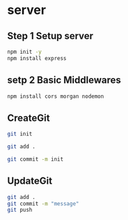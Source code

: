# server
## Step 1 Setup server
```bash
npm init -y
npm install express
```

## setp 2 Basic Middlewares
```bash
npm install cors morgan nodemon
```
## CreateGit
``` bash
git init

git add .

git commit -m init
```

## UpdateGit
``` bash
git add .
git commit -m "message"
git push
```